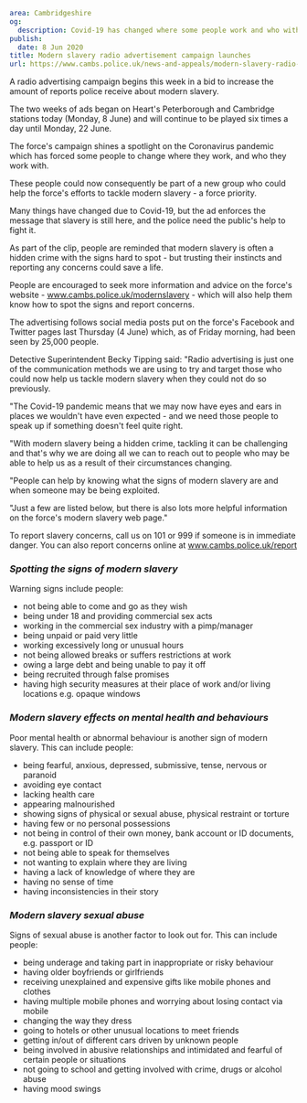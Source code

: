 ```yaml
area: Cambridgeshire
og:
  description: Covid-19 has changed where some people work and who with
publish:
  date: 8 Jun 2020
title: Modern slavery radio advertisement campaign launches
url: https://www.cambs.police.uk/news-and-appeals/modern-slavery-radio-advertising-covid19-campaign
```

A radio advertising campaign begins this week in a bid to increase the amount of reports police receive about modern slavery.

The two weeks of ads began on Heart's Peterborough and Cambridge stations today (Monday, 8 June) and will continue to be played six times a day until Monday, 22 June.

The force's campaign shines a spotlight on the Coronavirus pandemic which has forced some people to change where they work, and who they work with.

These people could now consequently be part of a new group who could help the force's efforts to tackle modern slavery - a force priority.

Many things have changed due to Covid-19, but the ad enforces the message that slavery is still here, and the police need the public's help to fight it.

As part of the clip, people are reminded that modern slavery is often a hidden crime with the signs hard to spot - but trusting their instincts and reporting any concerns could save a life.

People are encouraged to seek more information and advice on the force's website - www.cambs.police.uk/modernslavery - which will also help them know how to spot the signs and report concerns.

The advertising follows social media posts put on the force's Facebook and Twitter pages last Thursday (4 June) which, as of Friday morning, had been seen by 25,000 people.

 Detective Superintendent Becky Tipping said: "Radio advertising is just one of the communication methods we are using to try and target those who could now help us tackle modern slavery when they could not do so previously.

"The Covid-19 pandemic means that we may now have eyes and ears in places we wouldn't have even expected - and we need those people to speak up if something doesn't feel quite right.

"With modern slavery being a hidden crime, tackling it can be challenging and that's why we are doing all we can to reach out to people who may be able to help us as a result of their circumstances changing.

"People can help by knowing what the signs of modern slavery are and when someone may be being exploited.

"Just a few are listed below, but there is also lots more helpful information on the force's modern slavery web page."

To report slavery concerns, call us on 101 or 999 if someone is in immediate danger. You can also report concerns online at www.cambs.police.uk/report

### _Spotting the signs of modern slavery_

Warning signs include people:

 * not being able to come and go as they wish
 * being under 18 and providing commercial sex acts
 * working in the commercial sex industry with a pimp/manager
 * being unpaid or paid very little
 * working excessively long or unusual hours
 * not being allowed breaks or suffers restrictions at work
 * owing a large debt and being unable to pay it off
 * being recruited through false promises
 * having high security measures at their place of work and/or living locations e.g. opaque windows

### _Modern slavery effects on mental health and behaviours_

Poor mental health or abnormal behaviour is another sign of modern slavery. This can include people:

 * being fearful, anxious, depressed, submissive, tense, nervous or paranoid
 * avoiding eye contact
 * lacking health care
 * appearing malnourished
 * showing signs of physical or sexual abuse, physical restraint or torture
 * having few or no personal possessions
 * not being in control of their own money, bank account or ID documents, e.g. passport or ID
 * not being able to speak for themselves
 * not wanting to explain where they are living
 * having a lack of knowledge of where they are
 * having no sense of time
 * having inconsistencies in their story

### _Modern slavery sexual abuse_

Signs of sexual abuse is another factor to look out for. This can include people:

 * being underage and taking part in inappropriate or risky behaviour
 * having older boyfriends or girlfriends
 * receiving unexplained and expensive gifts like mobile phones and clothes
 * having multiple mobile phones and worrying about losing contact via mobile
 * changing the way they dress
 * going to hotels or other unusual locations to meet friends
 * getting in/out of different cars driven by unknown people
 * being involved in abusive relationships and intimidated and fearful of certain people or situations
 * not going to school and getting involved with crime, drugs or alcohol abuse
 * having mood swings
